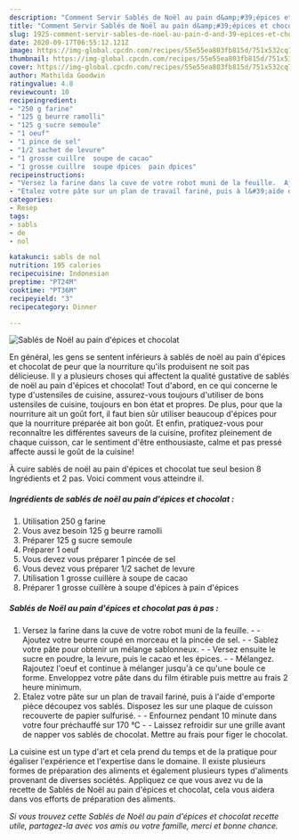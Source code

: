 ```yaml
---
description: "Comment Servir Sablés de Noël au pain d&amp;#39;épices et chocolat"
title: "Comment Servir Sablés de Noël au pain d&amp;#39;épices et chocolat"
slug: 1925-comment-servir-sables-de-noel-au-pain-d-and-39-epices-et-chocolat
date: 2020-09-17T06:55:12.121Z
image: https://img-global.cpcdn.com/recipes/55e55ea803fb815d/751x532cq70/sables-de-noel-au-pain-depices-et-chocolat-photo-principale-de-la-recette.jpg
thumbnail: https://img-global.cpcdn.com/recipes/55e55ea803fb815d/751x532cq70/sables-de-noel-au-pain-depices-et-chocolat-photo-principale-de-la-recette.jpg
cover: https://img-global.cpcdn.com/recipes/55e55ea803fb815d/751x532cq70/sables-de-noel-au-pain-depices-et-chocolat-photo-principale-de-la-recette.jpg
author: Mathilda Goodwin
ratingvalue: 4.8
reviewcount: 10
recipeingredient:
- "250 g farine"
- "125 g beurre ramolli"
- "125 g sucre semoule"
- "1 oeuf"
- "1 pince de sel"
- "1/2 sachet de levure"
- "1 grosse cuillre  soupe de cacao"
- "1 grosse cuillre  soupe dpices  pain dpices"
recipeinstructions:
- "Versez la farine dans la cuve de votre robot muni de la feuille.  Ajoutez votre beurre coupé en morceau et la pincée de sel.  Sablez votre pâte pour obtenir un mélange sablonneux.  Versez ensuite le sucre en poudre, la levure, puis le cacao et les épices.  Mélangez. Rajoutez l&#39;oeuf et continue à mélanger jusqu&#39;à ce qu&#39;une boule ce forme. Enveloppez votre pâte dans du film étirable puis mettre au frais 2 heure minimum."
- "Etalez votre pâte sur un plan de travail fariné, puis à l&#39;aide d&#39;emporte pièce découpez vos sablés. Disposez les sur une plaque de cuisson recouverte de papier sulfurisé.  Enfournez pendant 10 minute dans votre four préchauffé sur 170 °C  Laissez refroidir sur une grille avant de napper vos sablés de chocolat. Mettre au frais pour figer le chocolat."
categories:
- Resep
tags:
- sabls
- de
- nol

katakunci: sabls de nol 
nutrition: 195 calories
recipecuisine: Indonesian
preptime: "PT24M"
cooktime: "PT36M"
recipeyield: "3"
recipecategory: Dinner

---
```



![Sablés de Noël au pain d&#39;épices et chocolat](https://img-global.cpcdn.com/recipes/55e55ea803fb815d/751x532cq70/sables-de-noel-au-pain-depices-et-chocolat-photo-principale-de-la-recette.jpg)

En général, les gens se sentent inférieurs à sablés de noël au pain d&#39;épices et chocolat de peur que la nourriture qu'ils produisent ne soit pas délicieuse. Il y a plusieurs choses qui affectent la qualité gustative de sablés de noël au pain d&#39;épices et chocolat! Tout d'abord, en ce qui concerne le type d'ustensiles de cuisine, assurez-vous toujours d'utiliser de bons ustensiles de cuisine, toujours en bon état et propres. De plus, pour que la nourriture ait un goût fort, il faut bien sûr utiliser beaucoup d'épices pour que la nourriture préparée ait bon goût. Et enfin, pratiquez-vous pour reconnaître les différentes saveurs de la cuisine, profitez pleinement de chaque cuisson, car le sentiment d'être enthousiaste, calme et pas pressé affecte aussi le goût de la cuisine!

<!--inarticleads1-->

À cuire sablés de noël au pain d&#39;épices et chocolat tue seul besion 8 Ingrédients et 2 pas. Voici comment vous atteindre il.

##### Ingrédients de sablés de noël au pain d&#39;épices et chocolat :

1. Utilisation 250 g farine
1. Vous avez besoin 125 g beurre ramolli
1. Préparer 125 g sucre semoule
1. Préparer 1 oeuf
1. Vous devez vous préparer 1 pincée de sel
1. Vous devez vous préparer 1/2 sachet de levure
1. Utilisation 1 grosse cuillère à soupe de cacao
1. Préparer 1 grosse cuillère à soupe d&#39;épices à pain d&#39;épices




<!--inarticleads2-->

##### Sablés de Noël au pain d&#39;épices et chocolat pas à pas :

1. Versez la farine dans la cuve de votre robot muni de la feuille. -  - Ajoutez votre beurre coupé en morceau et la pincée de sel. -  - Sablez votre pâte pour obtenir un mélange sablonneux. -  - Versez ensuite le sucre en poudre, la levure, puis le cacao et les épices. -  - Mélangez. Rajoutez l&#39;oeuf et continue à mélanger jusqu&#39;à ce qu&#39;une boule ce forme. Enveloppez votre pâte dans du film étirable puis mettre au frais 2 heure minimum.
1. Etalez votre pâte sur un plan de travail fariné, puis à l&#39;aide d&#39;emporte pièce découpez vos sablés. Disposez les sur une plaque de cuisson recouverte de papier sulfurisé. -  - Enfournez pendant 10 minute dans votre four préchauffé sur 170 °C -  - Laissez refroidir sur une grille avant de napper vos sablés de chocolat. Mettre au frais pour figer le chocolat.




<!--inarticleads1-->

<p>
La cuisine est un type d'art et cela prend du temps et de la pratique pour égaliser l'expérience et l'expertise dans le domaine. Il existe plusieurs formes de préparation des aliments et également plusieurs types d'aliments provenant de diverses sociétés. Appliquez ce que vous avez vu de la recette de Sablés de Noël au pain d&#39;épices et chocolat, cela vous aidera dans vos efforts de préparation des aliments.
</p>

<p>
<i>Si vous trouvez cette Sablés de Noël au pain d&#39;épices et chocolat recette utile, partagez-la avec vos amis ou votre famille, merci et bonne chance.</i>
</p>

